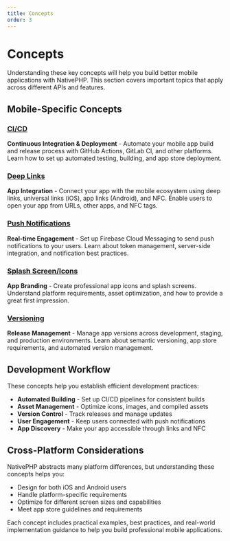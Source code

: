 ```yaml
---
title: Concepts
order: 3
---
```


# Concepts

Understanding these key concepts will help you build better mobile applications with NativePHP. This section covers important topics that apply across different APIs and features.

## Mobile-Specific Concepts

### [CI/CD](/docs/mobile/1/concepts/ci-cd)
**Continuous Integration & Deployment** - Automate your mobile app build and release process with GitHub Actions, GitLab CI, and other platforms. Learn how to set up automated testing, building, and app store deployment.

### [Deep Links](/docs/mobile/1/concepts/deep-links) 
**App Integration** - Connect your app with the mobile ecosystem using deep links, universal links (iOS), app links (Android), and NFC. Enable users to open your app from URLs, other apps, and NFC tags.

### [Push Notifications](/docs/mobile/1/concepts/push-notifications)
**Real-time Engagement** - Set up Firebase Cloud Messaging to send push notifications to your users. Learn about token management, server-side integration, and notification best practices.

### [Splash Screen/Icons](/docs/mobile/1/concepts/splash-screen-icons)
**App Branding** - Create professional app icons and splash screens. Understand platform requirements, asset optimization, and how to provide a great first impression.

### [Versioning](/docs/mobile/1/concepts/versioning)
**Release Management** - Manage app versions across development, staging, and production environments. Learn about semantic versioning, app store requirements, and automated version management.

## Development Workflow

These concepts help you establish efficient development practices:

- **Automated Building** - Set up CI/CD pipelines for consistent builds
- **Asset Management** - Optimize icons, images, and compiled assets
- **Version Control** - Track releases and manage updates
- **User Engagement** - Keep users connected with push notifications
- **App Discovery** - Make your app accessible through links and NFC

## Cross-Platform Considerations

NativePHP abstracts many platform differences, but understanding these concepts helps you:

- Design for both iOS and Android users
- Handle platform-specific requirements
- Optimize for different screen sizes and capabilities
- Meet app store guidelines and requirements

Each concept includes practical examples, best practices, and real-world implementation guidance to help you build professional mobile applications.